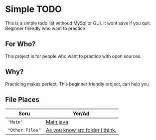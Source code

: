# Simple TODO
This is a simple todo list withoud MySql or GUI. It wont save if you quit. Beginner friendly who want to practice

## For Who?
This project is for people who want to practice with open sources. 

## Why?
Practicing makes perfect. This beginner friendly project, can help you

## File Places

|              Soru                 |             Yer/Ad                |
|-------------------------------|-----------------------------|
|`'Main'`                       |[Main.java](https://github.com/tahakocabuga/simpletodolist/blob/master/src/Main.java)            |
|`"Other Files"`                |[As you know src folder i think.](https://github.com/tahakocabuga/simpletodolist/tree/master/src)             |



